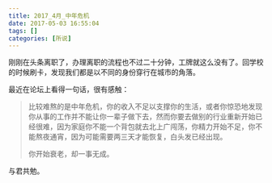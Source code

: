 ```yaml
---
title: 2017_4月_中年危机
date: 2017-05-03 16:55:04
tags: []
categories: [所说]
---
```


刚刚在头条离职了，办理离职的流程也不过二十分钟，工牌就这么没有了。回学校的时候刷卡，发现我们都是以不同的身份穿行在城市的角落。

<!--more-->

最近在论坛上看得一句话，很有感触：

> 比较难熬的是中年危机，你的收入不足以支撑你的生活，或者你惊恐地发现你从事的工作并不能让你一辈子做下去，然而你要去做别的行业重新开始已经很难，因为家庭你不能一个背包就去北上广闯荡，你精力开始不足，你不能熬夜通宵，因为可能需要两三天才能恢复，白头发已经出现。
>
> 你开始衰老，却一事无成。



与君共勉。